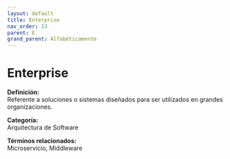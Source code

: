 ```yaml
---
layout: default
title: Enterprise
nav_order: 13
parent: E
grand_parent: Alfabéticamente
---
```


# Enterprise

**Definición:**  
Referente a soluciones o sistemas diseñados para ser utilizados en grandes organizaciones.

**Categoría:**  
Arquitectura de Software  

  


**Términos relacionados:**  
Microservicio, Middleware
